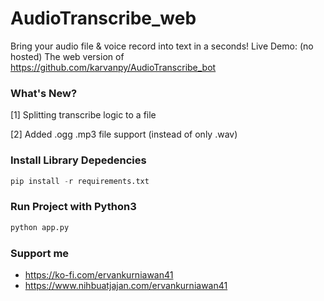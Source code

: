 # AudioTranscribe_web
Bring your audio file & voice record into text in a seconds!
Live Demo: (no hosted)
The web version of https://github.com/karvanpy/AudioTranscribe_bot

### What's New?
[1] Splitting transcribe logic to a file

[2] Added .ogg .mp3 file support (instead of only .wav)

### Install Library Depedencies
```python
pip install -r requirements.txt
```

### Run Project with Python3
```python
python app.py
```

### Support me
- https://ko-fi.com/ervankurniawan41
- https://www.nihbuatjajan.com/ervankurniawan41
